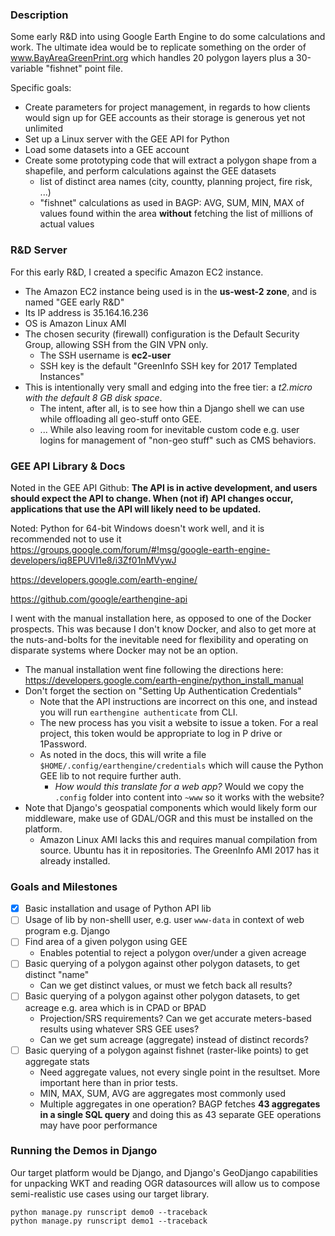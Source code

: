 ### Description

Some early R&D into using Google Earth Engine to do some calculations and work. The ultimate idea would be to replicate something on the order of www.BayAreaGreenPrint.org which handles 20 polygon layers plus a 30-variable "fishnet" point file.

Specific goals:
* Create parameters for project management, in regards to how clients would sign up for GEE accounts as their storage is generous yet not unlimited
* Set up a Linux server with the GEE API for Python
* Load some datasets into a GEE account
* Create some prototyping code that will extract a polygon shape from a shapefile, and perform calculations against the GEE datasets
  * list of distinct area names (city, countty, planning project, fire risk, ...)
  * "fishnet" calculations as used in BAGP: AVG, SUM, MIN, MAX of values found within the area **without** fetching the list of millions of actual values


### R&D Server

For this early R&D, I created a specific Amazon EC2 instance.

* The Amazon EC2 instance being used is in the **us-west-2 zone**, and is named "GEE early R&D"
* Its IP address is 35.164.16.236
* OS is Amazon Linux AMI
* The chosen security (firewall) configuration is the Default Security Group, allowing SSH from the GIN VPN only.
  * The SSH username is **ec2-user**
  * SSH key is the default "GreenInfo SSH key for 2017 Templated Instances"
* This is intentionally very small and edging into the free tier: a *t2.micro with the default 8 GB disk space*.
  * The intent, after all, is to see how thin a Django shell we can use while offloading all geo-stuff onto GEE.
  * ... While also leaving room for inevitable custom code e.g. user logins for management of "non-geo stuff" such as CMS behaviors.


### GEE API Library & Docs

Noted in the GEE API Github: **The API is in active development, and users should expect the API to change. When (not if) API changes occur, applications that use the API will likely need to be updated.**

Noted: Python for 64-bit Windows doesn't work well, and it is recommended not to use it https://groups.google.com/forum/#!msg/google-earth-engine-developers/iq8EPUVI1e8/i3Zf01nMVywJ

https://developers.google.com/earth-engine/

https://github.com/google/earthengine-api

I went with the manual installation here, as opposed to one of the Docker prospects. This was because I don't know Docker, and also to get more at the nuts-and-bolts for the inevitable need for flexibility and operating on disparate systems where Docker may not be an option.
* The manual installation went fine following the directions here: https://developers.google.com/earth-engine/python_install_manual
* Don't forget the section on "Setting Up Authentication Credentials"
  * Note that the API instructions are incorrect on this one, and instead you will run `earthengine authenticate` from CLI.
  * The new process has you visit a website to issue a token. For a real project, this token would be appropriate to log in P drive or 1Password.
  * As noted in the docs, this will write a file `$HOME/.config/earthengine/credentials` which will cause the Python GEE lib to not require further auth.
    * *How would this translate for a web app?* Would we copy the `.config` folder into content into `~www` so it works with the website?
* Note that Django's geospatial components which would likely form our middleware, make use of GDAL/OGR and this must be installed on the platform.
  * Amazon Linux AMI lacks this and requires manual compilation from source. Ubuntu has it in repositories. The GreenInfo AMI 2017 has it already installed.


### Goals and Milestones

- [x] Basic installation and usage of Python API lib
- [ ] Usage of lib by non-shelll user, e.g. user `www-data` in context of web program e.g. Django
- [ ] Find area of a given polygon using GEE
  * Enables potential to reject a polygon over/under a given acreage
- [ ] Basic querying of a polygon against other polygon datasets, to get distinct "name"
  * Can we get distinct values, or must we fetch back all results?
- [ ] Basic querying of a polygon against other polygon datasets, to get acreage e.g. area which is in CPAD or BPAD
  * Projection/SRS requirements? Can we get accurate meters-based results using whatever SRS GEE uses?
  * Can we get sum acreage (aggregate) instead of distinct records?
- [ ] Basic querying of a polygon against fishnet (raster-like points) to get aggregate stats
  * Need aggregate values, not every single point in the resultset. More important here than in prior tests.
  * MIN, MAX, SUM, AVG are aggregates most commonly used
  * Multiple aggregates in one operation? BAGP fetches **43 aggregates in a single SQL query** and doing this as 43 separate GEE operations may have poor performance

### Running the Demos in Django

Our target platform would be Django, and Django's GeoDjango capabilities for unpacking WKT and reading OGR datasources will allow us to compose semi-realistic use cases using our target library.


```
python manage.py runscript demo0 --traceback
python manage.py runscript demo1 --traceback
```
